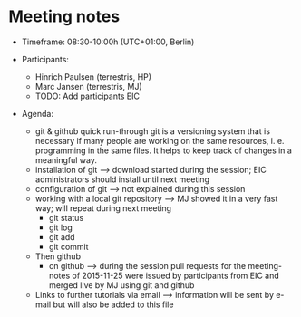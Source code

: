# Meeting notes
- Timeframe: 08:30-10:00h (UTC+01:00, Berlin)

- Participants:
  - Hinrich Paulsen (terrestris, HP)
  - Marc Jansen (terrestris, MJ)
  - TODO: Add participants EIC

- Agenda:
  - git & github quick run-through
    git is a versioning system that is necessary if many people are working on the same resources, i. e. programming in the same files. It helps to keep track of changes in a meaningful way.
  - installation of git --> download started during the session; EIC administrators should install until next meeting
  - configuration of git --> not explained during this session
  - working with a local git repository --> MJ showed it in a very fast way; will repeat during next meeting 
    - git status
    - git log
    - git add
    - git commit
  - Then github
    - on github --> during the session pull requests for the meeting-notes of 2015-11-25 were issued by participants from EIC and merged live by MJ using git and github
  - Links to further tutorials via email --> information will be sent by e-mail but will also be added to this file
